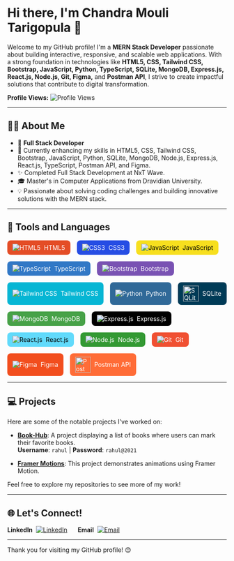 # Hi there, I'm Chandra Mouli Tarigopula 👋
Welcome to my GitHub profile! I'm a **MERN Stack Developer** passionate about building interactive, responsive, and scalable web applications. With a strong foundation in technologies like **HTML5, CSS, Tailwind CSS, Bootstrap, JavaScript, Python, TypeScript, SQLite, MongoDB, Express.js, React.js, Node.js, Git, Figma,** and **Postman API**, I strive to create impactful solutions that contribute to digital transformation.

**Profile Views:** ![Profile Views](https://profile-counter.glitch.me/chandramouli35/count.svg)

---

## 🧑‍💼 About Me
- 💼 **Full Stack Developer**
- 🌱 Currently enhancing my skills in HTML5, CSS, Tailwind CSS, Bootstrap, JavaScript, Python, SQLite, MongoDB, Node.js, Express.js, React.js, TypeScript, Postman API, and Figma.
- ✨ Completed Full Stack Development at NxT Wave.
- 🎓 Master's in Computer Applications from Dravidian University.
- 💡 Passionate about solving coding challenges and building innovative solutions with the MERN stack.

---
## 🔧 Tools and Languages


<p align="left" style="display: flex; flex-wrap: wrap; gap: 15px;">
  <span style="display: flex; align-items: center; padding: 8px 12px; background-color: #E44D26; color: white; border-radius: 8px;">
    <img src="https://img.icons8.com/color/36/000000/html-5.png" alt="HTML5" title="HTML5" />
    <span style="margin-left: 8px;">HTML5</span>
  </span>

  <span style="display: flex; align-items: center; padding: 8px 12px; background-color: #264de4; color: white; border-radius: 8px;">
    <img src="https://img.icons8.com/color/36/000000/css3.png" alt="CSS3" title="CSS3" />
    <span style="margin-left: 8px;">CSS3</span>
  </span>

  <span style="display: flex; align-items: center; padding: 8px 12px; background-color: #F7DF1E; color: black; border-radius: 8px;">
    <img src="https://img.icons8.com/color/36/000000/javascript.png" alt="JavaScript" title="JavaScript" />
    <span style="margin-left: 8px;">JavaScript</span>
  </span>

  <span style="display: flex; align-items: center; padding: 8px 12px; background-color: #3178C6; color: white; border-radius: 8px;">
    <img src="https://img.icons8.com/color/36/000000/typescript.png" alt="TypeScript" title="TypeScript" />
    <span style="margin-left: 8px;">TypeScript</span>
  </span>

  <span style="display: flex; align-items: center; padding: 8px 12px; background-color: #7952B3; color: white; border-radius: 8px;">
    <img src="https://img.icons8.com/color/36/000000/bootstrap.png" alt="Bootstrap" title="Bootstrap" />
    <span style="margin-left: 8px;">Bootstrap</span>
  </span>

  <span style="display: flex; align-items: center; padding: 8px 12px; background-color: #06B6D4; color: white; border-radius: 8px;">
    <img src="https://img.icons8.com/color/36/000000/tailwindcss.png" alt="Tailwind CSS" title="Tailwind CSS" />
    <span style="margin-left: 8px;">Tailwind CSS</span>
  </span>

  <span style="display: flex; align-items: center; padding: 8px 12px; background-color: #306998; color: white; border-radius: 8px;">
    <img src="https://img.icons8.com/color/36/000000/python.png" alt="Python" title="Python" />
    <span style="margin-left: 8px;">Python</span>
  </span>

  <span style="display: flex; align-items: center; padding: 8px 12px; background-color: #003B57; color: white; border-radius: 8px;">
    <img src="https://upload.wikimedia.org/wikipedia/commons/3/38/SQLite370.svg" alt="SQLite" title="SQLite" width="36"/>
    <span style="margin-left: 8px;">SQLite</span>
  </span>

  <span style="display: flex; align-items: center; padding: 8px 12px; background-color: #47A248; color: white; border-radius: 8px;">
    <img src="https://img.icons8.com/color/36/000000/mongodb.png" alt="MongoDB" title="MongoDB" />
    <span style="margin-left: 8px;">MongoDB</span>
  </span>

  <span style="display: flex; align-items: center; padding: 8px 12px; background-color: #000000; color: white; border-radius: 8px;">
    <img src="https://img.icons8.com/color/36/000000/express.png" alt="Express.js" title="Express.js" />
    <span style="margin-left: 8px;">Express.js</span>
  </span>

  <span style="display: flex; align-items: center; padding: 8px 12px; background-color: #61DAFB; color: black; border-radius: 8px;">
    <img src="https://img.icons8.com/plasticine/36/000000/react.png" alt="React.js" title="React.js" />
    <span style="margin-left: 8px;">React.js</span>
  </span>

  <span style="display: flex; align-items: center; padding: 8px 12px; background-color: #339933; color: white; border-radius: 8px;">
    <img src="https://img.icons8.com/color/36/000000/nodejs.png" alt="Node.js" title="Node.js" />
    <span style="margin-left: 8px;">Node.js</span>
  </span>

  <span style="display: flex; align-items: center; padding: 8px 12px; background-color: #F05032; color: white; border-radius: 8px;">
    <img src="https://img.icons8.com/color/36/000000/git.png" alt="Git" title="Git" />
    <span style="margin-left: 8px;">Git</span>
  </span>

  <span style="display: flex; align-items: center; padding: 8px 12px; background-color: #F24E1E; color: white; border-radius: 8px;">
    <img src="https://img.icons8.com/color/36/000000/figma.png" alt="Figma" title="Figma" />
    <span style="margin-left: 8px;">Figma</span>
  </span>

  <span style="display: flex; align-items: center; padding: 8px 12px; background-color: #FF6C37; color: white; border-radius: 8px;">
    <img src="https://www.vectorlogo.zone/logos/getpostman/getpostman-icon.svg" alt="Postman API" title="Postman API" width="36"/>
    <span style="margin-left: 8px;">Postman API</span>
  </span>
</p>


---

## 💻 Projects
Here are some of the notable projects I've worked on:

- **[Book-Hub](https://bookhubcm.ccbp.tech/)**: A project displaying a list of books where users can mark their favorite books.  
  **Username**: `rahul` | **Password**: `rahul@2021`

- **[Framer Motions](https://spurfitassignment.netlify.app/)**: This project demonstrates animations using Framer Motion.

Feel free to explore my repositories to see more of my work!

---

## 🌐 Let's Connect!

<p align="left">
  <span style="display: inline-flex; align-items: center; margin-right: 20px;">
    <strong>LinkedIn</strong>
    <a href="https://www.linkedin.com/in/mouli-chandra/" target="_blank">
      <img src="https://img.icons8.com/color/36/000000/linkedin.png" alt="LinkedIn" title="LinkedIn" style="vertical-align: middle; margin-left: 8px;"/>
    </a>
  </span>

  <span style="display: inline-flex; align-items: center; margin-right: 20px;">
    <strong>Email</strong>
    <a href="mailto:tarigopulachandramouli1818@gmail.com" target="_blank">
      <img src="https://img.icons8.com/color/36/000000/gmail.png" alt="Email" title="Email" style="vertical-align: middle; margin-left: 8px;"/>
    </a>
  </span>
</p>



---

Thank you for visiting my GitHub profile! 😊
